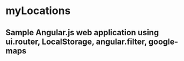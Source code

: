 # myLocations
Sample Angular.js web application using ui.router, LocalStorage, angular.filter, google-maps
--
